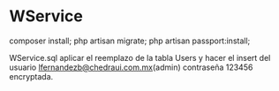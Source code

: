 # WService

composer install; 
php artisan migrate;
php artisan passport:install;

WService.sql aplicar el reemplazo de la tabla Users y hacer el insert del usuario lfernandezb@chedraui.com.mx(admin) contraseña 123456 encryptada.
